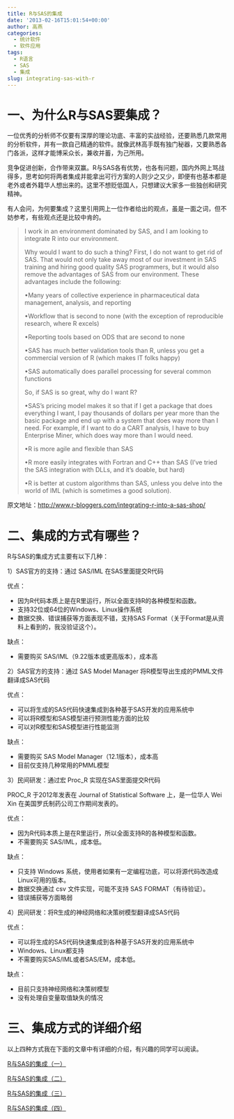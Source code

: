 ```yaml
---
title: R与SAS的集成
date: '2013-02-16T15:01:54+00:00'
author: 高燕
categories:
  - 统计软件
  - 软件应用
tags:
  - R语言
  - SAS
  - 集成
slug: integrating-sas-with-r
---
```


# 一、为什么R与SAS要集成？

一位优秀的分析师不仅要有深厚的理论功底、丰富的实战经验，还要熟悉几款常用的分析软件，并有一款自己精通的软件。就像武林高手既有独门秘器，又要熟悉各门各派，这样才能博采众长，兼收并蓄，为己所用。

竞争促进创新，合作带来双赢。R与SAS各有优势，也各有问题，国内外网上骂战得多，思考如何将两者集成并能拿出可行方案的人则少之又少，即便有也基本都是老外或者外籍华人想出来的。这里不想贬低国人，只想建议大家多一些独创和研究精神。

有人会问，为何要集成？这里引用网上一位作者给出的观点，虽是一面之词，但不妨参考，有些观点还是比较中肯的。
 <!--more-->
> I work in an environment dominated by SAS, and I am looking to integrate R into our environment.
> 
> Why would I want to do such a thing? First, I do not want to get rid of SAS. That would not only take away most of our investment in SAS training and hiring good quality SAS programmers, but it would also remove the advantages of SAS from our environment. These advantages include the following:
> 
> •Many years of collective experience in pharmaceutical data management, analysis, and reporting
>   
> •Workflow that is second to none (with the exception of reproducible research, where R excels)
>  
> •Reporting tools based on ODS that are second to none
>   
> •SAS has much better validation tools than R, unless you get a commercial version of R (which makes IT folks happy)
>   
> •SAS automatically does parallel processing for several common functions
> 
> So, if SAS is so great, why do I want R?
> 
> •SAS’s pricing model makes it so that if I get a package that does everything I want, I pay thousands of dollars per year more than the basic package and end up with a system that does way more than I need. For example, if I want to do a CART analysis, I have to buy Enterprise Miner, which does way more than I would need.
>   
> •R is more agile and flexible than SAS
>   
> •R more easily integrates with Fortran and C++ than SAS (I’ve tried the SAS integration with DLLs, and it’s doable, but hard)
>   
> •R is better at custom algorithms than SAS, unless you delve into the world of IML (which is sometimes a good solution).

原文地址：<http://www.r-bloggers.com/integrating-r-into-a-sas-shop/>

# 二、集成的方式有哪些？

R与SAS的集成方式主要有以下几种：

1）SAS官方的支持：通过 SAS/IML 在SAS里面提交R代码

优点：

  * 因为R代码本质上是在R里运行，所以全面支持R的各种模型和函数。
  * 支持32位或64位的Windows、Linux操作系统
  * 数据交换、错误捕获等方面表现不错，支持SAS Format（关于Format是从资料上看到的，我没验证这个）。

缺点：

  * 需要购买 SAS/IML（9.22版本或更高版本），成本高

2）SAS官方的支持：通过 SAS Model Manager 将R模型导出生成的PMML文件翻译成SAS代码

优点：

  * 可以将生成的SAS代码快速集成到各种基于SAS开发的应用系统中
  * 可以将R模型和SAS模型进行预测性能方面的比较
  * 可以对R模型和SAS模型进行性能监测

缺点：

  * 需要购买 SAS Model Manager（12.1版本），成本高
  * 目前仅支持几种常用的PMML模型

3）民间研发：通过宏 Proc_R 实现在SAS里面提交R代码

PROC_R 于2012年发表在 Journal of Statistical Software 上，是一位华人 Wei Xin 在美国罗氏制药公司工作期间发表的。

优点：

  * 因为R代码本质上是在R里运行，所以全面支持R的各种模型和函数。
  * 不需要购买 SAS/IML，成本低。

缺点：

  * 只支持 Windows 系统，使用者如果有一定编程功底，可以将源代码改造成Linux可用的版本。
  * 数据交换通过 csv 文件实现，可能不支持 SAS FORMAT（有待验证）。
  * 错误捕获等方面略弱

4）民间研发：将R生成的神经网络和决策树模型翻译成SAS代码

优点：

  * 可以将生成的SAS代码快速集成到各种基于SAS开发的应用系统中
  * Windows、Linux都支持
  * 不需要购买SAS/IML或者SAS/EM，成本低。

缺点：

  * 目前只支持神经网络和决策树模型
  * 没有处理自变量取值缺失的情况

# 三、集成方式的详细介绍

以上四种方式我在下面的文章中有详细的介绍，有兴趣的同学可以阅读。

[R与SAS的集成（一）](http://blog.sina.com.cn/s/blog_8db50cf70101dmo4.html)

[R与SAS的集成（二）](http://blog.sina.com.cn/s/blog_8db50cf70101dmoa.html)

[R与SAS的集成（三）](http://blog.sina.com.cn/s/blog_8db50cf70101dn4z.html)

[R与SAS的集成（四）](http://blog.sina.com.cn/s/blog_8db50cf70101dlp6.html)
